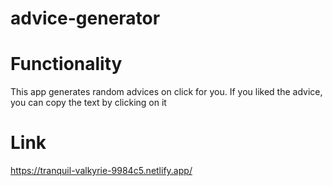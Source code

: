 # advice-generator

# Functionality
This app generates random advices on click for you.
If you liked the advice, you can copy the text by clicking on it
# Link
https://tranquil-valkyrie-9984c5.netlify.app/
